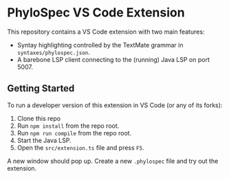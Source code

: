 # PhyloSpec VS Code Extension

This repository contains a VS Code extension with two main features:

- Syntay highlighting controlled by the TextMate grammar in `syntaxes/phylospec.json`.
- A barebone LSP client connecting to the (running) Java LSP on port 5007.

## Getting Started

To run a developer version of this extension in VS Code (or any of its forks):

1. Clone this repo
2. Run `npm install` from the repo root.
3. Run `npm run compile` from the repo root.
4. Start the Java LSP.
5. Open the `src/extension.ts` file and press `F5`.

A new window should pop up. Create a new `.phylospec` file and try out the extension.
